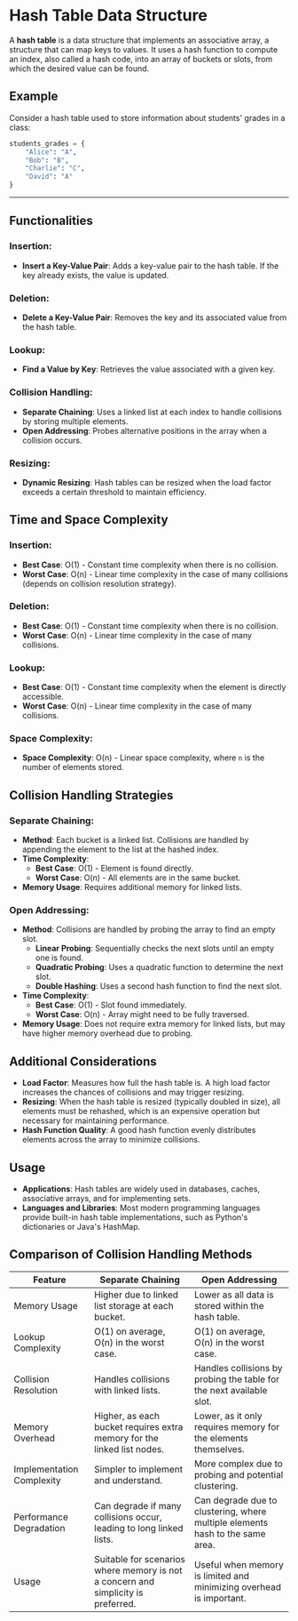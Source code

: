 # Hash Table Data Structure

A **hash table** is a data structure that implements an associative array, a structure that can map keys to values. It uses a hash function to compute an index, also called a hash code, into an array of buckets or slots, from which the desired value can be found.

## Example
Consider a hash table used to store information about students' grades in a class:

```python
students_grades = {
    "Alice": "A",
    "Bob": "B",
    "Charlie": "C",
    "David": "A"
}
```
---

## Functionalities

### Insertion:

- **Insert a Key-Value Pair**: Adds a key-value pair to the hash table. If the key already exists, the value is updated.

### Deletion:

- **Delete a Key-Value Pair**: Removes the key and its associated value from the hash table.

### Lookup:

- **Find a Value by Key**: Retrieves the value associated with a given key.

### Collision Handling:

- **Separate Chaining**: Uses a linked list at each index to handle collisions by storing multiple elements.
- **Open Addressing**: Probes alternative positions in the array when a collision occurs.

### Resizing:

- **Dynamic Resizing**: Hash tables can be resized when the load factor exceeds a certain threshold to maintain efficiency.

## Time and Space Complexity

### Insertion:

- **Best Case**: O(1) - Constant time complexity when there is no collision.
- **Worst Case**: O(n) - Linear time complexity in the case of many collisions (depends on collision resolution strategy).

### Deletion:

- **Best Case**: O(1) - Constant time complexity when there is no collision.
- **Worst Case**: O(n) - Linear time complexity in the case of many collisions.

### Lookup:

- **Best Case**: O(1) - Constant time complexity when the element is directly accessible.
- **Worst Case**: O(n) - Linear time complexity in the case of many collisions.

### Space Complexity:

- **Space Complexity**: O(n) - Linear space complexity, where `n` is the number of elements stored.

## Collision Handling Strategies

### Separate Chaining:

- **Method**: Each bucket is a linked list. Collisions are handled by appending the element to the list at the hashed index.
- **Time Complexity**: 
  - **Best Case**: O(1) - Element is found directly.
  - **Worst Case**: O(n) - All elements are in the same bucket.
- **Memory Usage**: Requires additional memory for linked lists.

### Open Addressing:

- **Method**: Collisions are handled by probing the array to find an empty slot.
  - **Linear Probing**: Sequentially checks the next slots until an empty one is found.
  - **Quadratic Probing**: Uses a quadratic function to determine the next slot.
  - **Double Hashing**: Uses a second hash function to find the next slot.
- **Time Complexity**:
  - **Best Case**: O(1) - Slot found immediately.
  - **Worst Case**: O(n) - Array might need to be fully traversed.
- **Memory Usage**: Does not require extra memory for linked lists, but may have higher memory overhead due to probing.

## Additional Considerations

- **Load Factor**: Measures how full the hash table is. A high load factor increases the chances of collisions and may trigger resizing.
- **Resizing**: When the hash table is resized (typically doubled in size), all elements must be rehashed, which is an expensive operation but necessary for maintaining performance.
- **Hash Function Quality**: A good hash function evenly distributes elements across the array to minimize collisions.

## Usage

- **Applications**: Hash tables are widely used in databases, caches, associative arrays, and for implementing sets.
- **Languages and Libraries**: Most modern programming languages provide built-in hash table implementations, such as Python's dictionaries or Java's HashMap.

## Comparison of Collision Handling Methods

| Feature                  | Separate Chaining                                       | Open Addressing                                    |
|--------------------------|--------------------------------------------------------|---------------------------------------------------|
| Memory Usage             | Higher due to linked list storage at each bucket.      | Lower as all data is stored within the hash table. |
| Lookup Complexity        | O(1) on average, O(n) in the worst case.                | O(1) on average, O(n) in the worst case.          |
| Collision Resolution     | Handles collisions with linked lists.                   | Handles collisions by probing the table for the next available slot. |
| Memory Overhead          | Higher, as each bucket requires extra memory for the linked list nodes. | Lower, as it only requires memory for the elements themselves. |
| Implementation Complexity | Simpler to implement and understand.                    | More complex due to probing and potential clustering. |
| Performance Degradation  | Can degrade if many collisions occur, leading to long linked lists. | Can degrade due to clustering, where multiple elements hash to the same area. |
| Usage                    | Suitable for scenarios where memory is not a concern and simplicity is preferred. | Useful when memory is limited and minimizing overhead is important. |
